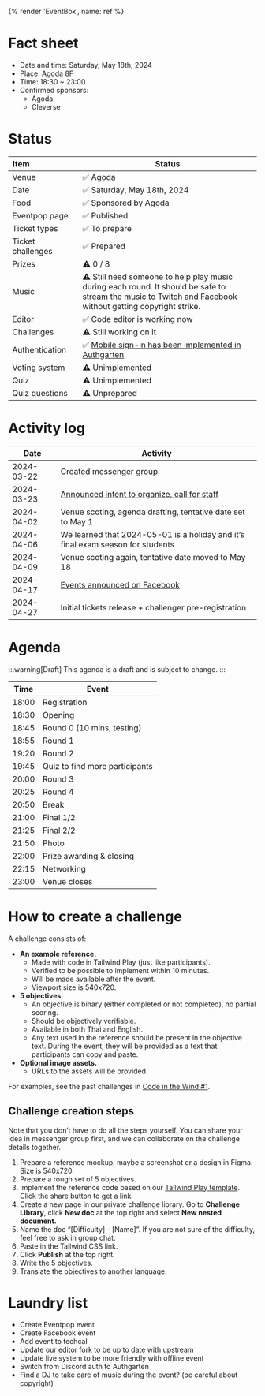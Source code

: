 {% render 'EventBox', name: ref %}

# Fact sheet

- Date and time: Saturday, May 18th, 2024
- Place: Agoda 8F
- Time: 18:30 ~ 23:00
- Confirmed sponsors:
    - Agoda
    - Cleverse

# Status

| Item&nbsp;&nbsp;&nbsp;&nbsp;&nbsp;&nbsp;&nbsp;&nbsp;&nbsp;&nbsp;&nbsp;&nbsp;&nbsp;&nbsp;&nbsp;&nbsp;&nbsp;&nbsp;&nbsp;&nbsp;&nbsp; | Status |
| ---- | ------ |
| Venue | ✅ Agoda |
| Date | ✅ Saturday, May 18th, 2024 |
| Food | ✅ Sponsored by Agoda |
| Eventpop page | ✅ Published |
| Ticket types | ✅ To prepare |
| Ticket challenges | ✅ Prepared |
| Prizes | ⚠️ 0 / 8 |
| Music | ⚠️ Still need someone to help play music during each round. It should be safe to stream the music to Twitch and Facebook without getting copyright strike. |
| Editor | ✅ Code editor is working now |
| Challenges | ⚠️ Still working on it |
| Authentication | ✅ [Mobile sign-in has been implemented in Authgarten](https://github.com/creatorsgarten/creatorsgarten.org/issues/613) |
| Voting system | ⚠️ Unimplemented |
| Quiz | ⚠️ Unimplemented |
| Quiz questions | ⚠️ Unprepared |

# Activity log

| Date | Activity |
| --- | --- |
| 2024-03-22 | Created messenger group |
| 2024-03-23 | [Announced intent to organize, call for staff](https://www.facebook.com/dtinth/posts/pfbid03zD1G36iy2Qtu4DU8tkidTi6fU13Gna1aSGQY83yRFpoWKqcFHxStCivFwNAcBQHl) |
| 2024-04-02 | Venue scoting, agenda drafting, tentative date set to May 1 |
| 2024-04-06 | We learned that 2024-05-01 is a holiday and it’s final exam season for students |
| 2024-04-09 | Venue scoting again, tentative date moved to May 18 |
| 2024-04-17 | [Events announced on Facebook](https://www.facebook.com/creatorsgarten/posts/pfbid0pTewehWdCNPnKnFkcekjbdpnjAkhiWoyEu8waTYY4hqD6yeExFkFCVLDGjcAyP2ql) |
| 2024-04-27 | Initial tickets release + challenger pre-registration |

# Agenda

:::warning[Draft]
This agenda is a draft and is subject to change.
:::

| Time | Event |
| ---- | ----- |
| 18:00 | Registration |
| 18:30 | Opening |
| 18:45 | Round 0 (10 mins, testing) |
| 18:55 | Round 1 |
| 19:20 | Round 2 |
| 19:45 | Quiz to find more participants |
| 20:00 | Round 3 |
| 20:25 | Round 4 |
| 20:50 | Break |
| 21:00 | Final 1/2 |
| 21:25 | Final 2/2 |
| 21:50 | Photo |
| 22:00 | Prize awarding & closing |
| 22:15 | Networking |
| 23:00 | Venue closes |

# How to create a challenge

A challenge consists of:

- **An example reference.**
    - Made with code in Tailwind Play (just like participants).
    - Verified to be possible to implement within 10 minutes.
    - Will be made available after the event.
    - Viewport size is 540x720.
- **5 objectives.**
    - An objective is binary (either completed or not completed), no partial scoring.
    - Should be objectively verifiable.
    - Available in both Thai and English.
    - Any text used in the reference should be present in the objective text. During the event, they will be provided as a text that participants can copy and paste.
- **Optional image assets.**
    - URLs to the assets will be provided.

For examples, see the past challenges in [Code in the Wind #1](https://showdown.space/events/code-in-the-wind-1/#challenges).

## Challenge creation steps

Note that you don’t have to do all the steps yourself. You can share your idea in messenger group first, and we can collaborate on the challenge details together.

1. Prepare a reference mockup, maybe a screenshot or a design in Figma. Size is 540x720.
2. Prepare a rough set of 5 objectives.
3. Implement the reference code based on our [Tailwind Play template](https://play.tailwindcss.com/FHzQWBQZtr?size=540x720). Click the share button to get a link.
4. Create a new page in our private challenge library. Go to **Challenge Library**, click **New doc** at the top right and select **New nested document.**
5. Name the doc “[Difficulty] - [Name]”. If you are not sure of the difficulty, feel free to ask in group chat.
6. Paste in the Tailwind CSS link.
7. Click **Publish** at the top right.
8. Write the 5 objectives.
9. Translate the objectives to another language.

# Laundry list

- Create Eventpop event
- Create Facebook event
- Add event to techcal
- Update our editor fork to be up to date with upstream
- Update live system to be more friendly with offline event
- Switch from Discord auth to Authgarten
- Find a DJ to take care of music during the event? (be careful about copyright)


